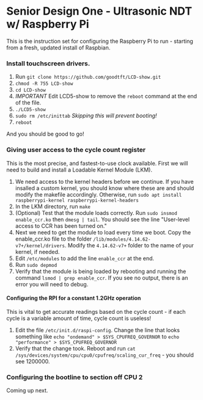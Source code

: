 # Senior Design One - Ultrasonic NDT w/ Raspberry Pi

This is the instruction set for configuring the Raspberry Pi to run - starting from a fresh, updated install of Raspbian.

### Install touchscreen drivers.

1. Run `git clone https://github.com/goodtft/LCD-show.git`
2. `chmod -R 755 LCD-show`
3. `cd LCD-show`
4. *IMPORTANT* Edit LCD5-show to remove the `reboot` command at the end of the file.
5. `./LCD5-show`
6. `sudo rm /etc/inittab` *Skipping this will prevent booting!*
7. `reboot`

And you should be good to go!

### Giving user access to the cycle count register

This is the most precise, and fastest-to-use clock available. First we will need to build and install a Loadable Kernel Module (LKM).

1. We need access to the kernel headers before we continue. If you have insalled a custom kernel, you should know where these are and should modify the makefile accordingly.  Otherwise, run `sudo apt install raspberrypi-kernel raspberrypi-kernel-headers`  
2. In the LKM directory, run `make`
3. (Optional) Test that the module loads correctly. Run `sudo insmod enable_ccr.ko` then `dmesg | tail`. You should see the line "User-level access to CCR has been turned on."
4. Next we need to get the module to load every time we boot. Copy the enable\_ccr.ko file to the folder `/lib/modules/4.14.62-v7+/kernel/drivers`. Modify the `4.14.62-v7+` folder to the name of your kernel, if needed.
5. Edit `/etc/modules` to add the line `enable_ccr` at the end.
6. Run `sudo depmod`
7. Verify that the module is being loaded by rebooting and running the command `lsmod | grep enable_ccr`. If you see no output, there is an error you will need to debug.


#### Configuring the RPI for a constant 1.2GHz operation

This is vital to get accurate readings based on the cycle count - if each cycle is a variable amount of time, cycle count is useless!

1. Edit the file `/etc/init.d/raspi-config`. Change the line that looks something like `echo "ondemand" > $SYS_CPUFREQ_GOVERNOR` to  `echo "performance" > $SYS_CPUFREQ_GOVERNOR`
2. Verify that the change took. Reboot and run `cat /sys/devices/system/cpu/cpu0/cpufreq/scaling_cur_freq` - you should see 1200000.

### Configuring the bootline to section off CPU 2

Coming up next.
